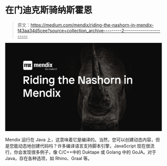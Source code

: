 # 在门迪克斯骑纳斯霍恩

> 原文：<https://medium.com/mendix/riding-the-nashorn-in-mendix-f43aa34d5cee?source=collection_archive---------2----------------------->

![](img/2e49c8a73f71bbae78097604bb3627f5.png)

Mendix 运行在 Java 上，这意味着它是编译的。当然，您可以创建动态内容，但是您能动态地创建代码吗？许多编译语言支持脚本引擎，JavaScript 现在很流行，你会发现很多例子，像 C/C++中的 Duktape 或 Golang 中的 GoJA。对于 Java，存在各种选项，如 Rhino、Graal 等。